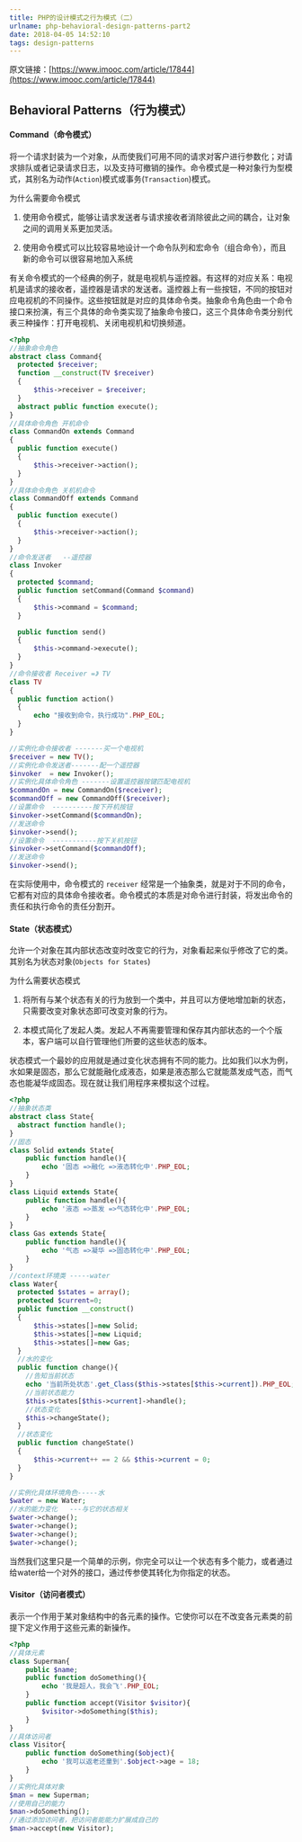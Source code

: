 ```yaml
---
title: PHP的设计模式之行为模式（二）
urlname: php-behavioral-design-patterns-part2
date: 2018-04-05 14:52:10
tags: design-patterns
---
```

原文链接：[https://www.imooc.com/article/17844](https://www.imooc.com/article/17844)

## Behavioral Patterns（行为模式）
#### Command（命令模式）
将一个请求封装为一个对象，从而使我们可用不同的请求对客户进行参数化；对请求排队或者记录请求日志，以及支持可撤销的操作。命令模式是一种对象行为型模式，其别名为动作(`Action`)模式或事务(`Transaction`)模式。

为什么需要命令模式

1. 使用命令模式，能够让请求发送者与请求接收者消除彼此之间的耦合，让对象之间的调用关系更加灵活。

2. 使用命令模式可以比较容易地设计一个命令队列和宏命令（组合命令），而且新的命令可以很容易地加入系统

有关命令模式的一个经典的例子，就是电视机与遥控器。有这样的对应关系：电视机是请求的接收者，遥控器是请求的发送者。遥控器上有一些按钮，不同的按钮对应电视机的不同操作。这些按钮就是对应的具体命令类。抽象命令角色由一个命令接口来扮演，有三个具体的命令类实现了抽象命令接口，这三个具体命令类分别代表三种操作：打开电视机、关闭电视机和切换频道。
<!-- more -->
```php
<?php
//抽象命令角色
abstract class Command{
  protected $receiver;
  function __construct(TV $receiver)
  {
      $this->receiver = $receiver;
  }
  abstract public function execute();
}
//具体命令角色 开机命令
class CommandOn extends Command
{
  public function execute()
  {
      $this->receiver->action();
  }
}
//具体命令角色 关机机命令
class CommandOff extends Command
{
  public function execute()
  {
      $this->receiver->action();
  }
}
//命令发送者   --遥控器
class Invoker
{
  protected $command;
  public function setCommand(Command $command)
  {
      $this->command = $command;
  }

  public function send()
  {
      $this->command->execute();
  }
}
//命令接收者 Receiver =》 TV
class TV
{
  public function action()
  {
      echo "接收到命令，执行成功".PHP_EOL;
  }
}

//实例化命令接收者 -------买一个电视机
$receiver = new TV();
//实例化命令发送者-------配一个遥控器
$invoker  = new Invoker();
//实例化具体命令角色 -------设置遥控器按键匹配电视机
$commandOn = new CommandOn($receiver);
$commandOff = new CommandOff($receiver);
//设置命令  ----------按下开机按钮
$invoker->setCommand($commandOn);
//发送命令
$invoker->send();
//设置命令  -----------按下关机按钮
$invoker->setCommand($commandOff);
//发送命令
$invoker->send();
```
在实际使用中，命令模式的 `receiver` 经常是一个抽象类，就是对于不同的命令，它都有对应的具体命令接收者。命令模式的本质是对命令进行封装，将发出命令的责任和执行命令的责任分割开。

#### State（状态模式）
允许一个对象在其内部状态改变时改变它的行为，对象看起来似乎修改了它的类。其别名为状态对象(`Objects for States`)

为什么需要状态模式

1. 将所有与某个状态有关的行为放到一个类中，并且可以方便地增加新的状态，只需要改变对象状态即可改变对象的行为。

2. 本模式简化了发起人类。发起人不再需要管理和保存其内部状态的一个个版本，客户端可以自行管理他们所要的这些状态的版本。

状态模式一个最妙的应用就是通过变化状态拥有不同的能力。比如我们以水为例，水如果是固态，那么它就能融化成液态，如果是液态那么它就能蒸发成气态，而气态也能凝华成固态。现在就让我们用程序来模拟这个过程。
```php
<?php
//抽象状态类
abstract class State{
  abstract function handle();
}
//固态
class Solid extends State{
    public function handle(){
        echo '固态 =>融化 =>液态转化中'.PHP_EOL;
    }
}
class Liquid extends State{
    public function handle(){
        echo '液态 =>蒸发 =>气态转化中'.PHP_EOL;
    }
}
class Gas extends State{
    public function handle(){
        echo '气态 =>凝华 =>固态转化中'.PHP_EOL;
    }
}
//context环境类 -----water
class Water{
  protected $states = array();
  protected $current=0;
  public function __construct()
  {
      $this->states[]=new Solid;
      $this->states[]=new Liquid;
      $this->states[]=new Gas;
  }
  //水的变化
  public function change(){
    //告知当前状态
    echo '当前所处状态'.get_Class($this->states[$this->current]).PHP_EOL;
    //当前状态能力
    $this->states[$this->current]->handle();
    //状态变化
    $this->changeState();
  }
  //状态变化
  public function changeState()
  {
      $this->current++ == 2 && $this->current = 0;
  }
}

//实例化具体环境角色-----水
$water = new Water;
//水的能力变化   ---与它的状态相关
$water->change();
$water->change();
$water->change();
$water->change();
```
当然我们这里只是一个简单的示例，你完全可以让一个状态有多个能力，或者通过给water给一个对外的接口，通过传参使其转化为你指定的状态。

#### Visitor（访问者模式）
表示一个作用于某对象结构中的各元素的操作。它使你可以在不改变各元素类的前提下定义作用于这些元素的新操作。
```php
<?php
//具体元素
class Superman{
    public $name;
    public function doSomething(){
        echo '我是超人，我会飞'.PHP_EOL;
    }
    public function accept(Visitor $visitor){
        $visitor->doSomething($this);
    }
}
//具体访问者
class Visitor{
    public function doSomething($object){
        echo '我可以返老还童到'.$object->age = 18;
    }
}
//实例化具体对象
$man = new Superman;
//使用自己的能力
$man->doSomething();
//通过添加访问者，把访问者能能力扩展成自己的
$man->accept(new Visitor);
```
